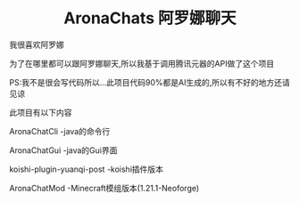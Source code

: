 <h1 align="center">
  AronaChats 阿罗娜聊天
</h1>
我很喜欢阿罗娜

为了在哪里都可以跟阿罗娜聊天,所以我基于调用腾讯元器的API做了这个项目

PS:我不是很会写代码所以...此项目代码90%都是AI生成的,所以有不好的地方还请见谅

此项目有以下内容

AronaChatCli -java的命令行

AronaChatGui -java的Gui界面

koishi-plugin-yuanqi-post -koishi插件版本

AronaChatMod -Minecraft模组版本(1.21.1-Neoforge)
